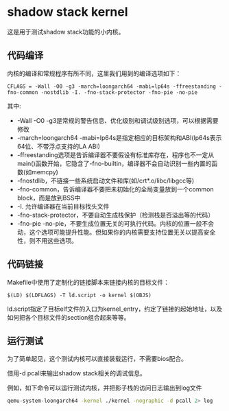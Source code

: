 # shadow stack kernel

这是用于测试shadow stack功能的小内核。

## 代码编译

内核的编译和常规程序有所不同，这里我们用到的编译选项如下：

    CFLAGS = -Wall -O0 -g3 -march=loongarch64 -mabi=lp64s -ffreestanding -fno-common -nostdlib -I. -fno-stack-protector -fno-pie -no-pie 

其中:

* -Wall -O0 -g3是常规的警告信息、优化级别和调试级别选项，可以根据需要修改
* -march=loongarch64 -mabi=lp64s是指定相应的目标架构和ABI(lp64s表示64位、不带浮点支持的LA ABI)
* -ffreestanding选项是告诉编译器不要假设有标准库存在，程序也不一定从main()函数开始，它隐含了-fno-builtin，编译器不会自动识别一些内置的函数(如memcpy)
* -fnostdlib，不链接一些系统启动文件和库(如/crt*.o/libc/libgcc等)
* -fno-common，告诉编译器不要把未初始化的全局变量放到一个common block，而是放到BSS中
* -I. 允许编译器在当前目标找头文件
* -fno-stack-protector，不要自动生成栈保护（检测栈是否溢出等的代码）
* -fno-pie -no-pie，不要生成位置无关的可执行代码。内核的位置一般不会动，这个选项可能提升性能。但如果你的内核需要支持位置无关以提高安全性，则不用这些选项。

## 代码链接

Makefile中使用了定制化的链接脚本来链接内核的目标文件：

	$(LD) $(LDFLAGS) -T ld.script -o kernel $(OBJS)

ld.script指定了目标elf文件的入口为kernel_entry，约定了链接的起始地址，以及如何把各个目标文件的section组合起来等等。

## 运行测试

为了简单起见，这个测试内核可以直接装载运行，不需要bios配合。

借用-d pcall来输出shadow stack相关的调试信息。

例如，如下命令可以运行测试内核，并把影子栈的访问日志输出到log文件

```bash
qemu-system-loongarch64 -kernel ./kernel -nographic -d pcall 2> log
```
